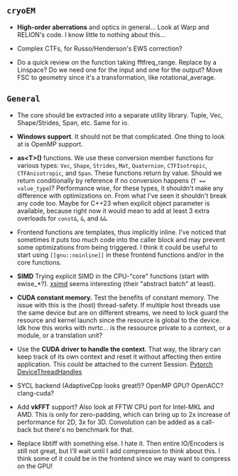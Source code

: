 ## `cryoEM`


- __High-order aberrations__ and optics in general... Look at Warp and RELION's code. I know little to nothing about this...


- Complex CTFs, for Russo/Henderson's EWS correction?


- Do a quick review on the function taking fftfreq_range. Replace by a Linspace? Do we need one for the input and one for the output? Move FSC to geometry since it's a transformation, like rotational_average.



## `General`

- The core should be extracted into a separate utility library. Tuple, Vec, Shape/Strides, Span, etc. Same for io.


- __Windows support__. It should not be that complicated. One thing to look at is OpenMP support.


- __as\<T\>()__ functions. We use these conversion member functions for various types: `Vec`, `Shape`, `Strides`, `Mat`, `Quaternion`, `CTFIsotropic`, `CTFAnisotropic`, and `Span`. These functions return by value. Should we return conditionally by reference if no conversion happens (`T == value_type`)? Performance wise, for these types, it shouldn't make any difference with optimizations on. From what I've seen it shouldn't break any code too. Maybe for C++23 when explicit object parameter is available, because right now it would mean to add at least 3 extra overloads for `const&`, `&`, and `&&`.


- Frontend functions are templates, thus implicitly inline. I've noticed that sometimes it puts too much code into the caller block and may prevent some optimizations from being triggered. I think it could be useful to start using `[[gnu::noinline]]` in these frontend functions and/or in the core functions.


- __SIMD__ Trying explicit SIMD in the CPU-"core" functions (start with ewise_*?). [xsimd](https://xsimd.readthedocs.io/en/latest/index.html) seems interesting (their "abstract batch" at least).


- __CUDA constant memory.__ Test the benefits of constant memory. The issue with this is the (host) thread-safety. If multiple host threads use the same device but are on different streams, we need to lock guard the resource and kernel launch since the resource is global to the device. Idk how this works with nvrtc... is the ressource private to a context, or a module, or a translation unit?


- Use the __CUDA driver to handle the context__. That way, the library can keep track of its own context and reset it without affecting then entire application. This could be attached to the current Session. [Pytorch DeviceThreadHandles](https://github.com/pytorch/pytorch/blob/master/aten/src/ATen/cuda/detail/DeviceThreadHandles.h)


- SYCL backend (AdaptiveCpp looks great!)? OpenMP GPU? OpenACC? clang-cuda?


- Add __vkFFT__ support? Also look at FFTW CPU port for Intel-MKL and AMD. This is only for zero-padding, which can bring up to 2x increase of performance for 2D, 3x for 3D. Convolution can be added as a call- back but there's no benchmark for that.


- Replace libtiff with something else. I hate it.
  Then entire IO/Encoders is still not great, but I'll wait until I add compression to think about this. I think some of it could be in the frontend since we may want to compress on the GPU!

